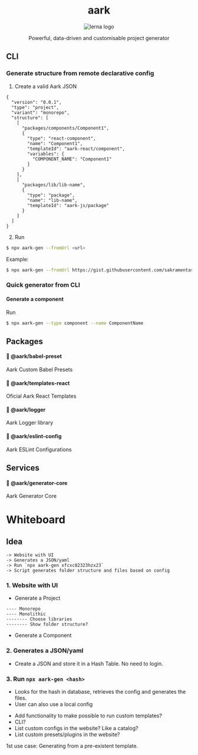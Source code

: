 <h1 align="center">aark</h1>
<p align="center">
  <img src="https://img.shields.io/badge/maintained%20with-lerna-cc00ff.svg" alt="lerna logo" />
</p>
<p align="center">
  Powerful, data-driven and customisable project generator
</p>

## CLI
### Generate structure from remote declarative config
1. Create a valid Aark JSON
```
{
  "version": "0.0.1",
  "type": "project",
  "variant": "monorepo",
  "structure": [
    [
      "packages/components/Component1",
      {
        "type": "react-component",
        "name": "Component1",
        "templateId": "aark-react/component",
        "variables": {
          "COMPONENT_NAME": "Component1"
        }
      }
    ],
    [
      "packages/lib/lib-name",
      {
        "type": "package",
        "name": "lib-name",
        "templateId": "aark-js/package"
      }
    ]
  ]
}
```

2. Run
```sh
$ npx aark-gen --fromUrl <url>
```

Example:
```sh
$ npx aark-gen --fromUrl https://gist.githubusercontent.com/sakramentas/9f7d95118cd1e6bd30463ad063294f9b/raw/3d022ac7ba2ac43834f75cff57506f96dc6f69ea/config-1.aark.json
```

### Quick generator from CLI
#### Generate a component
Run
```sh
$ npx aark-gen --type component --name ComponentName
```

## Packages
#### :small_blue_diamond: @aark/babel-preset
Aark Custom Babel Presets

#### :small_blue_diamond: @aark/templates-react
Oficial Aark React Templates

#### :small_blue_diamond: @aark/logger
Aark Logger library

#### :small_blue_diamond: @aark/eslint-config
Aark ESLint Configurations

## Services
#### :small_orange_diamond: @aark/generator-core
Aark Generator Core

# Whiteboard
## Idea
```
-> Website with UI
-> Generates a JSON/yaml
-> Run `npx aark-gen xfcxc82323hzx23`
-> Script generates folder structure and files based on config
```
### 1. Website with UI
* Generate a Project
```
---- Monorepo
---- Monolithic
-------- Choose libraries
-------- Show folder structure?
```

* Generate a Component
### 2. Generates a JSON/yaml
* Create a JSON and store it in a Hash Table. No need to login.

### 3. Run `npx aark-gen <hash>`
* Looks for the hash in database, retrieves the config and generates the files.
* User can also use a local config

- Add functionality to make possible to run custom templates?
- CLI?
- List custom configs in the website? Like a catalog?
- List custom presets/plugins in the website?

1st use case: Generating from a pre-existent template.
